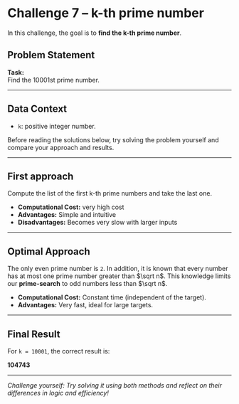 # Challenge 7 – k-th prime number

In this challenge, the goal is to **find the k-th prime number**.

## Problem Statement

**Task:**  
Find the 10001st prime number.

---

## Data Context

- `k`: positive integer number.

Before reading the solutions below, try solving the problem yourself and compare your approach and results.

---

## First approach

Compute the list of the first k-th prime numbers and take the last one.

- **Computational Cost:** very high cost
- **Advantages:** Simple and intuitive
- **Disadvantages:** Becomes very slow with larger inputs

---

## Optimal Approach

The only even prime number is `2`. In addition, it is known that every number has at most one prime number greater than $\sqrt n$. This knowledge limits our **prime-search** to odd numbers less than $\sqrt n$.

- **Computational Cost:** Constant time (independent of the target).
- **Advantages:** Very fast, ideal for large targets.

---

## Final Result

For `k = 10001`, the correct result is:

**104743**

---

*Challenge yourself: Try solving it using both methods and reflect on their differences in logic and efficiency!*